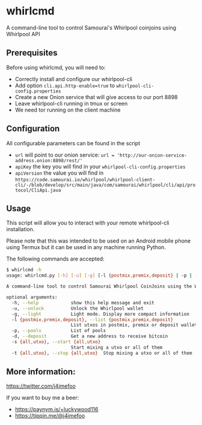 # whirlcmd

A command-line tool to control Samourai's Whirlpool coinjoins using Whirlpool API

## Prerequisites

Before using whirlcmd, you will need to:

- Correctly install and configure our whirlpool-cli
- Add option `cli.api.http-enable=true` to `whirlpool-cli-config.properties`
- Create a new Onion service that will give access to our port 8898
- Leave whirlpool-cli running in tmux or screen
- We need tor running on the client machine

## Configuration

All configurable parameters can be found in the script

- `url` will point to our onion service: `url = 'http://our-onion-service-address.onion:8898/rest/'`
- `apiKey` the key you will find in your `whirlpool-cli-config.properties`
- `apiVersion` the value you will find in `https://code.samourai.io/whirlpool/whirlpool-client-cli/-/blob/develop/src/main/java/com/samourai/whirlpool/cli/api/protocol/CliApi.java`

## Usage

This script will allow you to interact with your remote whirlpool-cli installation.

Please note that this was intended to be used on an Android mobile phone using Termux but it can be used in any machine running Python.

The following commands are accepted:

```bash
$ whirlcmd -h
usage: whirlcmd.py [-h] [-u] [-g] [-l {postmix,premix,deposit} | -p | -d | -s START | -t STOP]

A command-line tool to control Samourai Whirlpool CoinJoins using the Whirlpool API.

optional arguments:
  -h, --help            show this help message and exit
  -u, --unlock          Unlock the Whirlpool wallet
  -g, --light           Light mode. Display more compact information
  -l {postmix,premix,deposit}, --list {postmix,premix,deposit}
                        List utxos in postmix, premix or deposit wallets
  -p, --pools           List of pools
  -d, --deposit         Get a new address to receive bitcoin
  -s {all,utxo}, --start {all,utxo}
                        Start mixing a utxo or all of them
  -t {all,utxo}, --stop {all,utxo}  Stop mixing a utxo or all of them
```

## More information:

https://twitter.com/j4imefoo

If you want to buy me a beer:
- https://paynym.is/+luckywood116
- https://tippin.me/@j4imefoo

